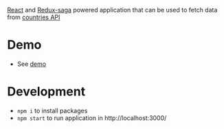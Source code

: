 
[React](https://github.com/facebook/react) and [Redux-saga](https://github.com/redux-saga/redux-saga) powered application that can be used to fetch data from [countries API](https://restcountries.eu/rest/v2/all)

# Demo
- See [demo](http://linko.me/apps/countries/)
 
# Development
- `npm i` to install packages 
- `npm start` to run application in http://localhost:3000/